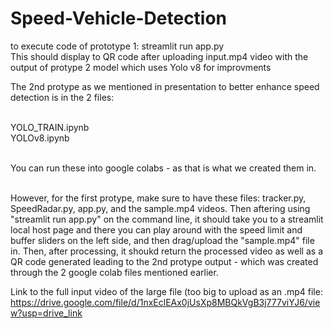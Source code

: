 # Speed-Vehicle-Detection

to execute code of prototype 1: streamlit run app.py
<br> This should display to QR code after uploading input.mp4 video with the output of protype 2 model which uses Yolo v8 for improvments

The 2nd protype as we mentioned in presentation to better enhance speed detection is in the 2 files:

<br> YOLO_TRAIN.ipynb
<br> YOLOv8.ipynb

<br> You can run these into google colabs - as that is what we created them in. 

<br> However, for the first protype, make sure to have these files: tracker.py, SpeedRadar.py, app.py, and the sample.mp4 videos. Then aftering using "streamlit run app.py" on the command line, it should take you to a streamlit local host page and there you can play around with the speed limit and buffer sliders on the left side, and then drag/upload the "sample.mp4" file in. Then, after processing, it shoukd return the processed video as well as a QR code generated leading to the 2nd protype output - which was created through the 2 google colab files mentioned earlier. 

Link to the full input video of the large file (too big to upload as an .mp4 file: https://drive.google.com/file/d/1nxEclEAx0jUsXp8MBQkVgB3j777viYJ6/view?usp=drive_link

